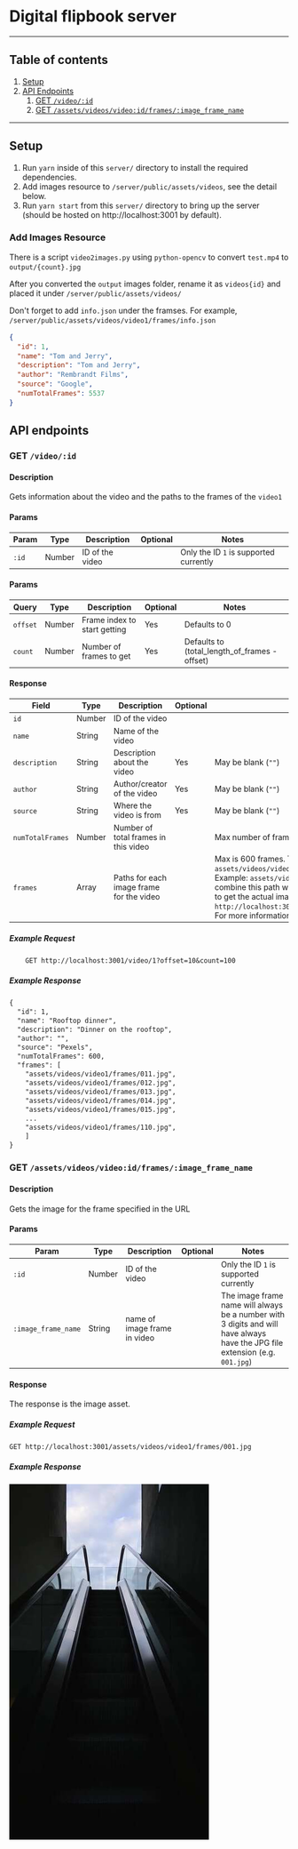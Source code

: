 # Digital flipbook server

---

## Table of contents

1. [Setup](#setup)
2. [API Endpoints](#api-endpoints)
   1. [GET `/video/:id`](#get-videoid)
   2. [GET `/assets/videos/video:id/frames/:image_frame_name`](#get-assetsvideosvideoidframesimage_frame_name)

---

## Setup

1. Run `yarn` inside of this `server/` directory to install the required dependencies.
2. Add images resource to `/server/public/assets/videos`, see the detail below.
3. Run `yarn start` from this `server/` directory to bring up the server (should be hosted on http://localhost:3001 by default).

### Add Images Resource

There is a script `video2images.py` using `python-opencv` to convert `test.mp4` to `output/{count}.jpg`

After you converted the `output` images folder, rename it as `videos{id}` and placed it under `/server/public/assets/videos/`

Don't forget to add `info.json` under the framses.
For example, `/server/public/assets/videos/video1/frames/info.json`
```json
{
  "id": 1,
  "name": "Tom and Jerry",
  "description": "Tom and Jerry",
  "author": "Rembrandt Films",
  "source": "Google",
  "numTotalFrames": 5537
}
```


## API endpoints

### GET `/video/:id`

#### Description

Gets information about the video and the paths to the frames of the `video1`

#### Params

| Param | Type   | Description     | Optional | Notes                                  |
| ----- | ------ | --------------- | -------- | -------------------------------------- |
| `:id` | Number | ID of the video |          | Only the ID `1` is supported currently |

#### Params

| Query    | Type   | Description                  | Optional | Notes                                         |
| -------- | ------ | ---------------------------- | -------- | --------------------------------------------- |
| `offset` | Number | Frame index to start getting | Yes      | Defaults to 0                                 |
| `count`  | Number | Number of frames to get      | Yes      | Defaults to (total_length_of_frames - offset) |

#### Response

| Field            | Type   | Description                              | Optional | Notes                                                                                                                                                                                                                                                                                                                                                                                                                                       |
| ---------------- | ------ | ---------------------------------------- | -------- | ------------------------------------------------------------------------------------------------------------------------------------------------------------------------------------------------------------------------------------------------------------------------------------------------------------------------------------------------------------------------------------------------------------------------------------------- |
| `id`             | Number | ID of the video                          |          |                                                                                                                                                                                                                                                                                                                                                                                                                                             |
| `name`           | String | Name of the video                        |          |                                                                                                                                                                                                                                                                                                                                                                                                                                             |
| `description`    | String | Description about the video              | Yes      | May be blank (`""`)                                                                                                                                                                                                                                                                                                                                                                                                                         |
| `author`         | String | Author/creator of the video              | Yes      | May be blank (`""`)                                                                                                                                                                                                                                                                                                                                                                                                                         |
| `source`         | String | Where the video is from                  | Yes      | May be blank (`""`)                                                                                                                                                                                                                                                                                                                                                                                                                         |
| `numTotalFrames` | Number | Number of total frames in this video     |          | Max number of frames is 600                                                                                                                                                                                                                                                                                                                                                                                                                 |
| `frames`         | Array  | Paths for each image frame for the video |          | Max is 600 frames. The paths will always follow the pattern `assets/videos/video{id}/frames/{frame_number}.jpg`. Example: `assets/videos/video1/frames/001.jpg`. You can then combine this path with the hostname (`http://localhost:3001`) to get the actual image (e.g. `http://localhost:3001/assets/videos/video1/frames/001.jpg`). For more information on this endpoint, see [below](#get-assetsvideosvideoidframesimage_frame_name). |

##### Example Request

```
	GET http://localhost:3001/video/1?offset=10&count=100
```

##### Example Response

```
{
  "id": 1,
  "name": "Rooftop dinner",
  "description": "Dinner on the rooftop",
  "author": "",
  "source": "Pexels",
  "numTotalFrames": 600,
  "frames": [
	"assets/videos/video1/frames/011.jpg",
	"assets/videos/video1/frames/012.jpg",
	"assets/videos/video1/frames/013.jpg",
	"assets/videos/video1/frames/014.jpg",
	"assets/videos/video1/frames/015.jpg",
	...
	"assets/videos/video1/frames/110.jpg",
	]
}
```

### GET `/assets/videos/video:id/frames/:image_frame_name`

#### Description

Gets the image for the frame specified in the URL

#### Params

| Param               | Type   | Description                  | Optional | Notes                                                                                                                        |
| ------------------- | ------ | ---------------------------- | -------- | ---------------------------------------------------------------------------------------------------------------------------- |
| `:id`               | Number | ID of the video              |          | Only the ID `1` is supported currently                                                                                       |
| `:image_frame_name` | String | name of image frame in video |          | The image frame name will always be a number with 3 digits and will have always have the JPG file extension (e.g. `001.jpg`) |

#### Response

The response is the image asset.

##### Example Request

```
GET http://localhost:3001/assets/videos/video1/frames/001.jpg
```

##### Example Response

![Image of frame 001.jpg for video1](./README-assets/images/001.jpg)
